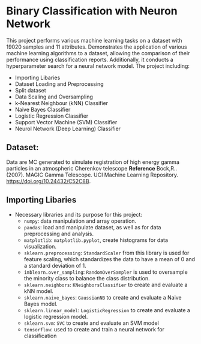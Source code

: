 # Binary Classification with Neuron Network
This project performs various machine learning tasks on a dataset with 19020 samples and 11 attributes. Demonstrates the application of various machine learning algorithms to a dataset, allowing the comparison of their performance using classification reports. Additionally, it conducts a hyperparameter search for a neural network model.
The project including:
  - Importing Libaries
  - Dataset Loading and Preprocessing
  - Split dataset
  - Data Scaling and Oversampling
  - k-Nearest Neighbour (kNN) Classifier
  - Naive Bayes Classifier
  - Logistic Regression Classifier
  - Support Vector Machine (SVM) Classifier
  - Neurol Network (Deep Learning) Classifier
  

## Dataset:
Data are MC generated to simulate registration of high energy gamma particles in an atmospheric Cherenkov telescope
**Reference**
Bock,R.. (2007). MAGIC Gamma Telescope. UCI Machine Learning Repository. https://doi.org/10.24432/C52C8B.

## Importing Libaries
- Necessary libraries and its purpose for this project:
  - `numpy`: data manipulation and array operation.
  - `pandas`: load and manipulate dataset, as well as for data preprocessing and analysis.
  - `matplotlib`: `matplotlib.pyplot`, create histograms for data visualization.
  - `sklearn.preprocessing`: `StandardScaler` from this library is used for feature scaling, which standardizes the data to have a mean of 0 and a standard deviation of 1.
  - `imblearn.over_sampling`: `RandomOverSampler` is used to oversample the minority class to balance the class distribution.
  - `sklearn.neighbors`: `KNeighborsClassifier` to create and evaluate a kNN model.
  - `sklearn.naive_bayes`: `GaussianNB` to create and evaluate a Naive Bayes model.
  - `sklearn.linear_model`: `LogisticRegression` to create and evaluate a logistic regression model.
  - `sklearn.svm`: `SVC` to create and evaluate an SVM model
  - `tensorflow`: used to create and train a neural network for classification
 

